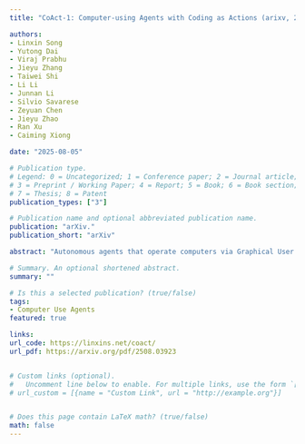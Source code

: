 ```yaml
---
title: "CoAct-1: Computer-using Agents with Coding as Actions (arixv, 2025)"

authors:
- Linxin Song
- Yutong Dai
- Viraj Prabhu
- Jieyu Zhang
- Taiwei Shi
- Li Li
- Junnan Li
- Silvio Savarese
- Zeyuan Chen
- Jieyu Zhao
- Ran Xu
- Caiming Xiong

date: "2025-08-05"

# Publication type.
# Legend: 0 = Uncategorized; 1 = Conference paper; 2 = Journal article;
# 3 = Preprint / Working Paper; 4 = Report; 5 = Book; 6 = Book section;
# 7 = Thesis; 8 = Patent
publication_types: ["3"]

# Publication name and optional abbreviated publication name.
publication: "arXiv."
publication_short: "arXiv"

abstract: "Autonomous agents that operate computers via Graphical User Interfaces (GUIs) often struggle with efficiency and reliability on complex, long-horizon tasks. While augmenting these agents with planners can improve task decomposition, they remain constrained by the inherent limitations of performing all actions through GUI manipulation, leading to brittleness and inefficiency. In this work, we introduce a more robust and flexible paradigm: enabling agents to use coding as a enhanced action. We present CoAct-1, a novel multi-agent system that synergistically combines GUI-based control with direct programmatic execution. CoAct-1 features an Orchestrator that dynamically delegates subtasks to either a conventional GUI Operator or a specialized Programmer agent, which can write and execute Python or Bash scripts. This hybrid approach allows the agent to bypass inefficient GUI action sequences for tasks like file management and data processing, while still leveraging visual interaction when necessary. We evaluate our system on the challenging OSWorld benchmark, where CoAct-1 achieves a new state-of-the-art success rate of 60.76%, significantly outperforming prior methods. Furthermore, our approach dramatically improves efficiency, reducing the average number of steps required to complete a task to just 10.15, compared to 15 for leading GUI agents. Our results demonstrate that integrating coding as a core action provides a more powerful, efficient, and scalable path toward generalized computer automation."

# Summary. An optional shortened abstract.
summary: ""

# Is this a selected publication? (true/false)
tags:
- Computer Use Agents
featured: true

links:
url_code: https://linxins.net/coact/
url_pdf: https://arxiv.org/pdf/2508.03923


# Custom links (optional).
#   Uncomment line below to enable. For multiple links, use the form `[{...}, {...}, {...}]`.
# url_custom = [{name = "Custom Link", url = "http://example.org"}]


# Does this page contain LaTeX math? (true/false)
math: false
---
```

